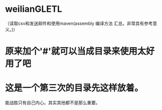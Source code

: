 # weilianGLETL
（读取csv和发送邮件和使用maven(assembly 编译方法 汇总。非常具有参考意义。)）

# 原来加个'#'就可以当成目录来使用太好用了吧

# 这是一个第三次的目录先这样放着。
能战胜只有自己内心。其实其他都不是那么重要。
